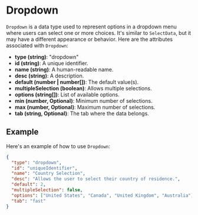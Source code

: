# Dropdown

`Dropdown` is a data type used to represent options in a dropdown menu where users can select one or more choices. It's similar to `SelectData`, but it may have a different appearance or behavior. Here are the attributes associated with `Dropdown`:

- **type (string)**: "dropdown"
- **id (string)**: A unique identifier.
- **name (string)**: A human-readable name.
- **desc (string)**: A description.
- **default (number | number[])**: The default value(s).
- **multipleSelection (boolean)**: Allows multiple selections.
- **options (string[])**: List of available options.
- **min (number, Optional)**: Minimum number of selections.
- **max (number, Optional)**: Maximum number of selections.
- **tab (string, Optional)**: The tab where the data belongs.

## Example

Here's an example of how to use `Dropdown`:

```json
{
  "type": "dropdown",
  "id": "uniqueIdentifier",
  "name": "Country Selection",
  "desc": "Allows the user to select their country of residence.",
  "default": 2,
  "multipleSelection": false,
  "options": ["United States", "Canada", "United Kingdom", "Australia"],
  "tab": "fast"
}
